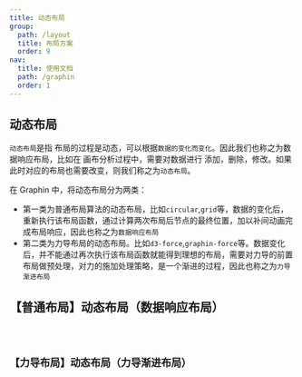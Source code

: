 ```yaml
---
title: 动态布局
group:
  path: /layout
  title: 布局方案
  order: 9
nav:
  title: 使用文档
  path: /graphin
  order: 1
---
```


## 动态布局

`动态布局`是指 布局的过程是动态，可以根据`数据的变化而变化`。因此我们也称之为数据响应布局，比如在 画布分析过程中，需要对数据进行 添加，删除，修改。如果此时对应的布局也需要改变，则我们称之为`动态布局`。

在 Graphin 中，将动态布局分为两类：

- 第一类为普通布局算法的动态布局，比如`circular`,`grid`等，数据的变化后，重新执行该布局函数，通过计算两次布局后节点的最终位置，加以补间动画完成布局响应，因此也称之为`数据响应布局`
- 第二类为力导布局的动态布局。比如`d3-force`,`graphin-force`等。数据变化后，并不能通过再次执行该布局函数就能得到理想的布局，需要对力导的前置布局做预处理，对力的施加处理策略，是一个渐进的过程，因此也称之为`力导渐进布局`

## 【普通布局】动态布局（数据响应布局）

<code src='./demos/normal-layout.tsx'>

## 【力导布局】动态布局（力导渐进布局）

<code src='./demos/graphin-force.tsx'>
